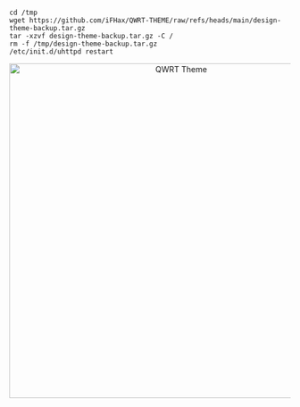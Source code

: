 <pre><code>
cd /tmp
wget https://github.com/iFHax/QWRT-THEME/raw/refs/heads/main/design-theme-backup.tar.gz
tar -xzvf design-theme-backup.tar.gz -C /
rm -f /tmp/design-theme-backup.tar.gz
/etc/init.d/uhttpd restart
</code></pre>
<center>
<img src="https://raw.githubusercontent.com/iFHax/QWRT-THEME/main/ss.png" alt="QWRT Theme" width="600">
</center>
